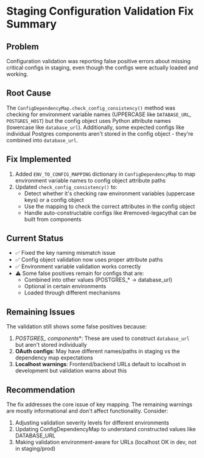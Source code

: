 # Staging Configuration Validation Fix Summary

## Problem
Configuration validation was reporting false positive errors about missing critical configs in staging, even though the configs were actually loaded and working.

## Root Cause
The `ConfigDependencyMap.check_config_consistency()` method was checking for environment variable names (UPPERCASE like `DATABASE_URL`, `POSTGRES_HOST`) but the config object uses Python attribute names (lowercase like `database_url`). Additionally, some expected configs like individual Postgres components aren't stored in the config object - they're combined into `database_url`.

## Fix Implemented
1. Added `ENV_TO_CONFIG_MAPPING` dictionary in `ConfigDependencyMap` to map environment variable names to config object attribute paths
2. Updated `check_config_consistency()` to:
   - Detect whether it's checking raw environment variables (uppercase keys) or a config object
   - Use the mapping to check the correct attributes in the config object
   - Handle auto-constructable configs like #removed-legacythat can be built from components

## Current Status
- ✅ Fixed the key naming mismatch issue
- ✅ Config object validation now uses proper attribute paths
- ✅ Environment variable validation works correctly
- ⚠️ Some false positives remain for configs that are:
  - Combined into other values (POSTGRES_* → database_url)
  - Optional in certain environments
  - Loaded through different mechanisms

## Remaining Issues
The validation still shows some false positives because:
1. **POSTGRES_* components**: These are used to construct `database_url` but aren't stored individually
2. **OAuth configs**: May have different names/paths in staging vs the dependency map expectations
3. **Localhost warnings**: Frontend/backend URLs default to localhost in development but validation warns about this

## Recommendation
The fix addresses the core issue of key mapping. The remaining warnings are mostly informational and don't affect functionality. Consider:
1. Adjusting validation severity levels for different environments
2. Updating ConfigDependencyMap to understand constructed values like DATABASE_URL
3. Making validation environment-aware for URLs (localhost OK in dev, not in staging/prod)